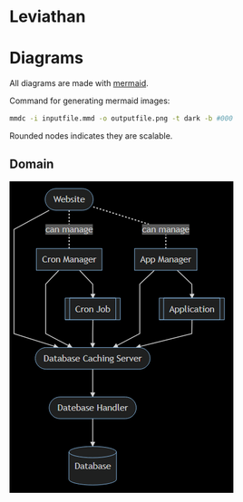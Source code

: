 # Leviathan

# Diagrams
All diagrams are made with [mermaid](https://mermaid-js.github.io/mermaid/#/).

Command for generating mermaid images:
```bash
mmdc -i inputfile.mmd -o outputfile.png -t dark -b #000    
```

Rounded nodes indicates they are scalable.

## Domain
![](diagrams/domain.png)
